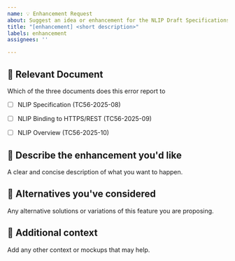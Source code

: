 ```yaml
---
name: 💡 Enhancement Request
about: Suggest an idea or enhancement for the NLIP Draft Specifications
title: "[enhancement] <short description>"
labels: enhancement
assignees: ''

---
```

## :memo: Relevant Document
Which of the three documents does this error report to
- [ ] NLIP Specification (TC56-2025-08)
- [ ] NLIP Binding to HTTPS/REST (TC56-2025-09)
- [ ] NLIP Overview (TC56-2025-10)


## 🧩 Describe the enhancement you'd like
A clear and concise description of what you want to happen.

## 🔄 Alternatives you've considered
Any alternative solutions or variations of this feature you are proposing.

## 📎 Additional context
Add any other context or mockups that may help.
